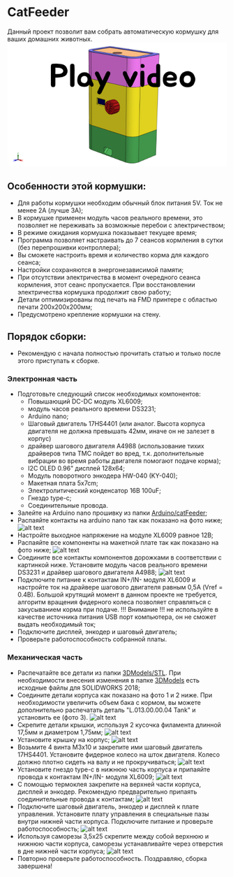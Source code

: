 # CatFeeder
Данный проект позволит вам собрать автоматическую кормушку для ваших домашних животных.
[![alt text](https://github.com/LarkinDmitry/CatFeeder/blob/main/Photo/preview.jpg)](https://www.youtube.com/watch?v=flGAjXiUZWA)

## Особенности этой кормушки:
* Для работы кормушки необходим обычный блок питания 5V. Ток не менее 2A (лучше 3A);
* В кормушке применен модуль часов реального времени, это позволяет не переживать за возможные перебои с электричеством;
* В режиме ожидания кормушка показывает текущее время;
* Программа позволяет настраивать до 7 сеансов кормления в сутки (без перепрошивки контроллера);
* Вы сможете настроить время и количество корма для каждого сеанса;
* Настройки сохраняются в энергонезависимой памяти;
* При отсутствии электричества в момент очередного сеанса кормления, этот сеанс пропускается. При восстановлении электричества кормушка продолжит свою работу;
* Детали оптимизированы под печать на FMD принтере с областью печати 200х200х200мм;
* Предусмотрено крепление кормушки на стену.

## Порядок сборки:
* Рекомендую с начала полностью прочитать статью и только после этого приступать к сборке.

### Электронная часть
* Подготовьте следующий список необходимых компонентов:
  - Повышающий DC-DC модуль XL6009;
  - модуль часов реального времени DS3231;
  - Arduino nano;
  - Шаговый двигатель 17HS4401 (или аналог. Высота корпуса двигателя не должна превышать 42мм, иначе он не залезет в корпус)
  - драйвер шагового двигателя A4988 (использование тихих драйверов типа TMC пойдет во вред, т.к. дополнительные вибрации во время работы двигателя помогают подаче корма);
  - I2C OLED 0.96" дисплей 128x64;
  - Модуль поворотного энкодера HW-040 (KY-040);
  - Макетная плата 5x7cm;
  - Электролитический конденсатор 16В 100uF;
  - Гнездо type-c;
  - Соединительные провода.
* Залейте на Arduino nano прошивку из папки [Arduino/catFeeder](https://github.com/LarkinDmitry/CatFeeder/tree/main/Arduino/catFeeder);
* Распаяйте контакты на arduino nano так как показано на фото ниже;
![alt text](https://github.com/LarkinDmitry/CatFeeder/blob/main/Photo/1.jpg)
* Настройте выходное напряжение на модуле XL6009 равное 12В;
* Распаяйте все компоненты на макетной плате  так как показано на фото ниже;
![alt text](https://github.com/LarkinDmitry/CatFeeder/blob/main/Photo/2.jpg)
* Соедините все контакты компонентов дорожками в соответствии с картинкой ниже. Установите модуль часов реального времени DS3231 и драйвер шагового двигателя A4988; 
![alt text](https://github.com/LarkinDmitry/CatFeeder/blob/main/Photo/3.jpg)
* Подключите питание к контактам IN+/IN- модуля XL6009 и настройте ток на драйвере шагового двигателя равным 0,5А (Vref = 0.4В). Большой крутящий момент в данном проекте не требуется, алгоритм вращения фидерного колеса позволяет справляться с закусыванием корма при подаче. !!! Внимание !!! не используйте в качестве источника питания USB порт компьютера, он не сможет выдать необходимый ток;
* Подключите дисплей, энкодер и шаговый двигатель;
* Проверьте работоспособность собранной платы.

### Механическая часть
* Распечатайте все детали из папки [3DModels/STL](https://github.com/LarkinDmitry/CatFeeder/tree/main/3DModels/STL). При необходимости внесения изменения в папке [3DModels](https://github.com/LarkinDmitry/CatFeeder/tree/main/3DModels) есть исходные файлы для SOLIDWORKS 2018;
* Соедините детали корпуса как показано на фото 1 и 2 ниже. При необходимости увеличить объем бака с кормом, вы можете дополнительно распечатать деталь "L.013.00.00.04 Tank" и установить ее (фото 3).
![alt text](https://github.com/LarkinDmitry/CatFeeder/blob/main/Photo/4.jpg)
* Скрепите детали крышки, используя 2 кусочка филамента длинной 17,5мм и диаметром 1,75мм;
![alt text](https://github.com/LarkinDmitry/CatFeeder/blob/main/Photo/5.jpg)
* Установите крышку на корпус;
![alt text](https://github.com/LarkinDmitry/CatFeeder/blob/main/Photo/6.jpg)
* Возьмите 4 винта M3x10 и закрепите ими шаговый двигатель 17HS4401. Установите фидерное колесо на шток двигателя. Колесо должно плотно сидеть на валу и не прокручиваться;
![alt text](https://github.com/LarkinDmitry/CatFeeder/blob/main/Photo/7.jpg)
* Установите гнездо type-c в нижнюю часть корпуса и припаяйте провода к контактам IN+/IN- модуля XL6009;
![alt text](https://github.com/LarkinDmitry/CatFeeder/blob/main/Photo/8.jpg)
* С помощью термоклея закрепите на верхней части корпуса, дисплей и энкодер. Рекомендую предварительно припаять соединительные провода к контактам;
![alt text](https://github.com/LarkinDmitry/CatFeeder/blob/main/Photo/9.jpg)
* Подключите шаговый двигатель, энкодер и дисплей к плате управления. Установите плату управления в специальные пазы внутри нижней части корпуса. Подключите питание и проверьте работоспособность;
![alt text](https://github.com/LarkinDmitry/CatFeeder/blob/main/Photo/10.jpg)
* Используя саморезы 3,5х25 скрепите между собой верхнюю и нижнюю части корпуса, саморезы устанавливайте через отверстия в дне нижней части корпуса;
![alt text](https://github.com/LarkinDmitry/CatFeeder/blob/main/Photo/11.jpg)
* Повторно проверьте работоспособность. Поздравляю, сборка завершена!
